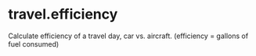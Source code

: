 # travel.efficiency
Calculate efficiency of a travel day, car vs. aircraft. (efficiency = gallons of fuel consumed)
